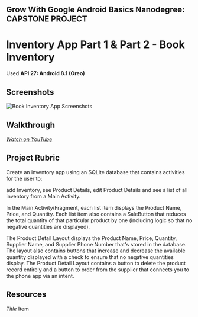## Grow With Google Android Basics Nanodegree: CAPSTONE PROJECT
# Inventory App Part 1 & Part 2 - Book Inventory

Used **API 27: Android 8.1 (Oreo)**

## Screenshots
![Book Inventory App Screenshots](./screenshots-layout.png)

## Walkthrough
_[Watch on YouTube](https://youtu.be/DxaIj-FBA9s)_

## Project Rubric
Create an inventory app using an SQLite database that contains activities for the user to:

add Inventory, see Product Details, edit Product Details and see a list of all inventory from a Main Activity. 

In the Main Activity/Fragment, each list item displays the Product Name, Price, and Quantity. Each list item also contains a SaleButton that reduces the total quantity of that particular product by one (including logic so that no negative quantities are displayed).

The Product Detail Layout displays the Product Name, Price, Quantity, Supplier Name, and Supplier Phone Number that's stored in the database. The layout also contains buttons that increase and decrease the available quantity displayed with a check to ensure that no negative quantities display. The Product Detail Layout contains a button to delete the product record entirely and a button to order from the supplier that connects you to the phone app via an intent.

## Resources

*Title*
Item
